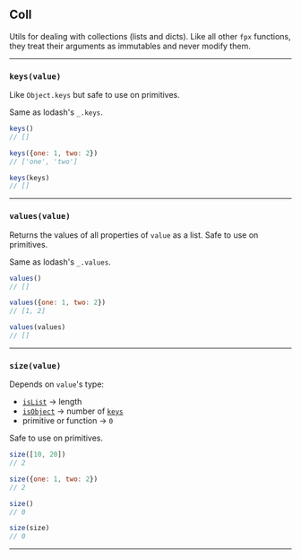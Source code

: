 ## Coll

Utils for dealing with collections (lists and dicts). Like all other `fpx`
functions, they treat their arguments as immutables and never modify them.

---

### `keys(value)`

Like `Object.keys` but safe to use on primitives.

Same as lodash's `_.keys`.

```js
keys()
// []

keys({one: 1, two: 2})
// ['one', 'two']

keys(keys)
// []
```

---

### `values(value)`

Returns the values of all properties of `value` as a list. Safe to use on primitives.

Same as lodash's `_.values`.

```js
values()
// []

values({one: 1, two: 2})
// [1, 2]

values(values)
// []
```

---

### `size(value)`

Depends on `value`'s type:
  * [`isList`](#-islist-value-) → length
  * [`isObject`](#-isobject-value-) → number of [`keys`](#-keys-value-)
  * primitive or function → `0`

Safe to use on primitives.

```js
size([10, 20])
// 2

size({one: 1, two: 2})
// 2

size()
// 0

size(size)
// 0
```

----
